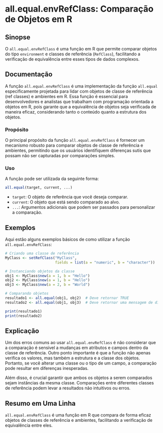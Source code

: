 <!--
Meta Description: # all.equal.envRefClass: Comparação de Objetos em R ## Sinopse O `all.equal.envRefClass` é uma função em R que permite comparar objetos do tipo `envir...
Meta Keywords: objetos, que, all, equal, função
-->

# all.equal.envRefClass: Comparação de Objetos em R

## Sinopse
O `all.equal.envRefClass` é uma função em R que permite comparar objetos do tipo `environment` e classes de referência (`RefClass`), facilitando a verificação de equivalência entre esses tipos de dados complexos.

## Documentação
A função `all.equal.envRefClass` é uma implementação da função `all.equal` especificamente projetada para lidar com objetos de classe de referência (ref classes) e ambientes em R. Essa função é essencial para desenvolvedores e analistas que trabalham com programação orientada a objetos em R, pois garante que a equivalência de objetos seja verificada de maneira eficaz, considerando tanto o conteúdo quanto a estrutura dos objetos.

### Propósito
O principal propósito da função `all.equal.envRefClass` é fornecer um mecanismo robusto para comparar objetos de classe de referência e ambientes, permitindo que os usuários identifiquem diferenças sutis que possam não ser capturadas por comparações simples.

### Uso
A função pode ser utilizada da seguinte forma:

```R
all.equal(target, current, ...)
```

- `target`: O objeto de referência que você deseja comparar.
- `current`: O objeto que está sendo comparado ao alvo.
- `...`: Argumentos adicionais que podem ser passados para personalizar a comparação.

## Exemplos
Aqui estão alguns exemplos básicos de como utilizar a função `all.equal.envRefClass`:

```R
# Criando uma classe de referência
MyClass <- setRefClass("MyClass",
                       fields = list(a = "numeric", b = "character"))

# Instanciando objetos da classe
obj1 <- MyClass$new(a = 1, b = "Hello")
obj2 <- MyClass$new(a = 1, b = "Hello")
obj3 <- MyClass$new(a = 2, b = "World")

# Comparando objetos
resultado1 <- all.equal(obj1, obj2)  # Deve retornar TRUE
resultado2 <- all.equal(obj1, obj3)  # Deve retornar uma mensagem de diferença

print(resultado1)
print(resultado2)
```

## Explicação
Um dos erros comuns ao usar `all.equal.envRefClass` é não considerar que a comparação é sensível a mudanças em atributos e campos dentro da classe de referência. Outro ponto importante é que a função não apenas verifica os valores, mas também a estrutura e a classe dos objetos. Portanto, se você alterar uma classe ou o tipo de um campo, a comparação pode resultar em diferenças inesperadas.

Além disso, é crucial garantir que ambos os objetos a serem comparados sejam instâncias da mesma classe. Comparações entre diferentes classes de referência podem levar a resultados não intuitivos ou erros.

## Resumo em Uma Linha
`all.equal.envRefClass` é uma função em R que compara de forma eficaz objetos de classes de referência e ambientes, facilitando a verificação de equivalência entre eles.